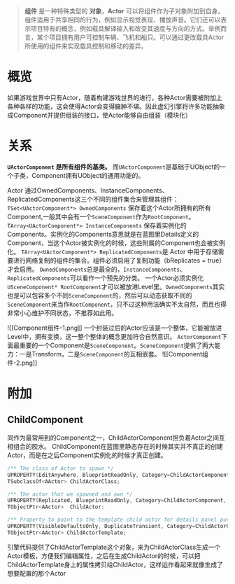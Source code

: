>**组件** 是一种特殊类型的 **对象**，**Actor** 可以将组件作为子对象附加到自身。组件适用于共享相同的行为，例如显示视觉表现、播放声音。它们还可以表示项目特有的概念，例如载具解译输入和改变其速度与方向的方式。举例而言，某个项目拥有用户可控制车辆、飞机和船只。可以通过更改载具Actor所使用的组件来实现载具控制和移动的差异。

# 概览
如果游戏世界中只有Actor，随着构建游戏世界的进行，各种Actor需要被附加上各种各样的功能，这会使得Actor会变得臃肿不堪。因此虚幻引擎将许多功能抽象成Component并提供组装的接口，使Actor能够自由组装（模块化）

# 关系
**`UActorComponent` 是所有组件的基类。** 而`UActorComponent`是基础于UObject的一个子类，Component拥有UObject的通用功能的。

Actor 通过OwnedComponents、InstanceComponents、ReplicatedComponents这三个不同的组件集合来管理其组件：
`TSet<UActorComponent*> OwnedComponents` 保存着这个Actor所拥有的所有Component,一般其中会有一个`SceneComponent`作为`RootComponent`。
`TArray<UActorComponent*> InstanceComponents` 保存着实例化的Components。实例化的Components意思就是在蓝图里Details定义的Component，当这个Actor被实例化的时候，这些附属的Component也会被实例化。
`TArray<UActorComponent*> ReplicatedComponents`是 Actor 中用于存储需要进行网络复制的组件的集合。组件必须启用了复制功能（bReplicates = true）才会启用。
`OwnedComponents`总是最全的，`InstanceComponents`、`ReplicatedComponents`可以看作一个预先的分类。
一个Actor必须实例化`USceneComponent* RootComponent`才可以被放进Level里。`OwnedComponents`其实也是可以包容多个不同`SceneComponent`的，然后可以动态获取不同的`SceneComponent`来当作`RootComponent`，只不过这种用法确实不太自然，而且也得非常小心维护不同状态，不推荐如此用。

![[Component组件-1.png]]
一个封装过后的Actor应该是一个整体，它能被放进Level中，拥有变换，这一整个整体的概念更加符合自然意识。
`ActorComponent`下面最重要的一个Component是`SceneComponent`。`SceneComponent`提供了两大能力：一是Transform，二是`SceneComponent`的互相嵌套。
![[Component组件-2.png]]

# 附加

##  ChildComponent
同作为最常用到的Component之一，ChildActorComponent担负着Actor之间互相组合的胶水。
ChildComponent在蓝图里静态存在的时候其实并不真正的创建Actor，而是在之后Component实例化的时候才真正创建。
```cpp
/** The class of Actor to spawn */
UPROPERTY(EditAnywhere, BlueprintReadOnly, Category=ChildActorComponent, meta=(OnlyPlaceable, AllowPrivateAccess="true", ForceRebuildProperty="ChildActorTemplate"))
TSubclassOf<AActor>	ChildActorClass;

/** The actor that we spawned and own */
UPROPERTY(Replicated, BlueprintReadOnly, Category=ChildActorComponent, TextExportTransient, NonPIEDuplicateTransient, meta=(AllowPrivateAccess="true"))
TObjectPtr<AActor>	ChildActor;

/** Property to point to the template child actor for details panel purposes */
UPROPERTY(VisibleDefaultsOnly, DuplicateTransient, Category=ChildActorComponent, meta=(ShowInnerProperties))
TObjectPtr<AActor> ChildActorTemplate;
```
引擎代码提供了ChildActorTemplate这个对象，来为ChildActorClass生成一个Actor模板，方便我们编辑属性，之后在生成ChildActor的时候，可以把ChildActorTemplate身上的属性拷贝给ChildActor，这样运作看起来就像生成了想要配置的那个Actor


